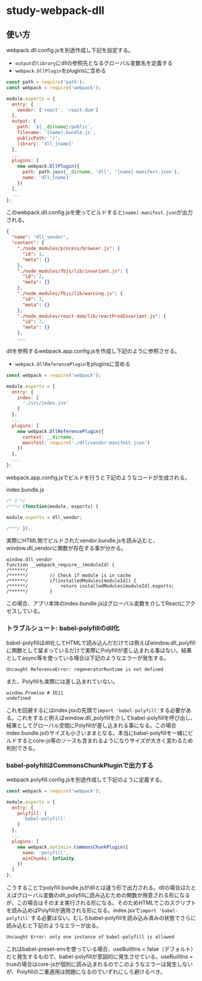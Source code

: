 # study-webpack-dll

## 使い方

webpack.dll.config.jsを別途作成し下記を設定する。

* `output`の`library`にdllの参照先となるグローバル変数名を定義する
* `webpack.DllPlugin`をpluginsに含める

```javascript
const path = require('path');
const webpack = require('webpack');

module.exports = {
  entry: {
    vendor: ['react', 'react-dom']
  },
  output: {
    path: `${__dirname}/public`,
    filename: '[name].bundle.js',
    publicPath: '/',
    library: 'dll_[name]'
  },
  ...
  plugins: [
    new webpack.DllPlugin({
      path: path.join(__dirname, 'dll', '[name]-manifest.json'),
      name: 'dll_[name]'
    })
  ],
  ...
};
```

このwebpack.dll.config.jsを使ってビルドすると`[name]-manifest.json`が出力される。

```json
{
  "name": "dll_vendor",
  "content": {
    "./node_modules/process/browser.js": {
      "id": 1,
      "meta": {}
    },
    "./node_modules/fbjs/lib/invariant.js": {
      "id": 2,
      "meta": {}
    },
    "./node_modules/fbjs/lib/warning.js": {
      "id": 3,
      "meta": {}
    },
    "./node_modules/react-dom/lib/reactProdInvariant.js": {
      "id": 7,
      "meta": {}
    },
    ...
```

dllを参照するwebpack.app.config.jsを作成し下記のように参照させる。

* `webpack.DllReferencePlugin`をpluginsに含める

```javascript
const webpack = require('webpack');

module.exports = {
  entry: {
    index: [
      './src/index.jsx'
    ]
  },
  ...
  plugins: [
    new webpack.DllReferencePlugin({
      context: __dirname,
      manifest: require('./dll/vendor-manifest.json')
    })
  ],
  ...
};
```

webpack.app.config.jsでビルドを行うと下記のようなコードが生成される。


index.bundle.js
```javascript
/* 1 */
/***/ (function(module, exports) {

module.exports = dll_vendor;

/***/ }),
```

実際にHTML側でビルドされたvendor.bundle.jsを読み込むと、window.dll_vendorに関数が存在する事が分かる。

```
window.dll_vendor
function __webpack_require__(moduleId) {
/******/
/******/ 		// Check if module is in cache
/******/ 		if(installedModules[moduleId]) {
/******/ 			return installedModules[moduleId].exports;
/******/ 		}
```

この場合、アプリ本体のindex.bundle.jsはグローバル変数を介してReactにアクセスしている。

### トラブルシュート: babel-polyfillのdll化

babel-polyfillはdll化してHTMLで読み込んだだけでは例えばwindow.dll_polyfillに関数として留まっているだけで実際にPolyfillが差し込まれる事はない。結果としてasync等を使っている場合は下記のようなエラーが発生する。

```
Uncaught ReferenceError: regeneratorRuntime is not defined
```

また、Polyfillも実際には差し込まれていない。

```
window.Promise # IE11
undefined
```

これを回避するにはindex.jsxの先頭で`import 'babel-polyfill'`する必要がある。これをすると例えばwindow.dll_polyfillを介してbabel-polyfillを呼び出し、結果としてグローバル空間にPolyfillが差し込まれる事になる。この場合index.bundle.jsのサイズも小さいままとなる。本当にbabel-polyfillを一緒にビルドするとcore-js等のソースも含まれるようになりサイズが大きく変わるため判別できる。

### babel-polyfillはCommonsChunkPluginで出力する

webpack.polyfill.config.jsを別途作成して下記のように定義する。

```javascript
const webpack = require('webpack');

module.exports = {
  entry: {
    polyfill: [
      'babel-polyfill'
    ]
  },
  ...
  plugins: [
    new webpack.optimize.CommonsChunkPlugin({
      name: 'polyfill',
      minChunks: Infinity,
    })
  ]
};
```

こうすることでpolyfill.bundle.jsがdllとは違う形で出力される。dllの場合はたとえばグローバル変数のdll_polyfillに読み込むための関数が用意される形になるが、この場合はそのまま実行される形になる。そのためHTMLでこのスクリプトを読み込めばPolyfillが適用される形になる。index.jsxで`import 'babel-polyfill'`する必要はない。むしろbabel-polyfillを読み込み済みの状態でさらに読み込むと下記のようなエラーが出る。

```
Uncaught Error: only one instance of babel-polyfill is allowed
```

これはbabel-preset-envを使っている場合、useBuiltIns = false（デフォルト）だと発生するもので、babel-polyfillが意図的に発生させている。useBuiltIns = trueの場合はcore-jsが個別に読み込まれるのでこのようなエラーは発生しないが、Polyfillの二重適用は問題になるのでいずれにしろ避けるべき。
